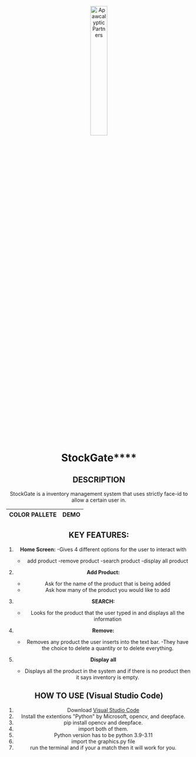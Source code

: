 <div align="center">
  <img style="width: 30%;" src="./files/pet_finder.jpg" alt="Apawcalyptic Partners">  
  
  # StockGate****

  ## **DESCRIPTION**
  StockGate is a inventory management system that uses strictly face-id to allow a certain user in. 

  COLOR PALLETE            |  DEMO
:-------------------------:|:-------------------------:


## **KEY FEATURES:**

 1. **Home Screen:**
    -Gives 4 different options for the user to interact with
    - add product
    -remove product
    -search product
    -display all product

2. **Add Product:**
   - Ask for the name of the product that is being added
   - Ask how many of the product you would like to add

3. **SEARCH:**
   - Looks for the product that the user typed in and displays all the information

4. **Remove:**
   - Removes any product the user inserts into the text bar.
   -They have the choice to delete a quantity or to delete everything.

5. **Display all**
   - Displays all the product in the system and if there is no product then it says inventory is empty.

## **HOW TO USE (Visual Studio Code)**
1.  Download [Visual Studio Code](https://www.youtube.com/watch?v=HxJXKFxhah4)
2.  Install the extentions "Python" by Microsoft, opencv, and deepface.
3. pip install opencv and deepface.
4. import both of them.
5. Python version has to be python 3.9-3.11
6. import the graphics.py file 
7. run the terminal and if your a match then it will work for you. 




